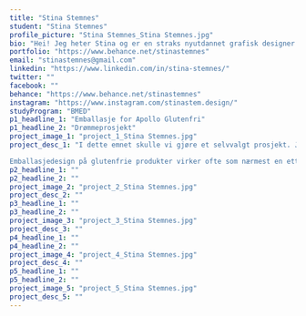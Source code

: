 ```yaml
---
title: "Stina Stemnes"
student: "Stina Stemnes"
profile_picture: "Stina Stemnes_Stina Stemnes.jpg"
bio: "Hei! Jeg heter Stina og er en straks nyutdannet grafisk designer. Har alltid hatt en stor skaperglede, og holdt på med mye tegning og annet kreativt fra jeg var liten av. Etterhvert som vi fikk data i hus med prøveversjon av Photoshop likte jeg å sitte i programmet i timesvis og lage for eksempel bakgrunner til maskinen. Dette var begynnelsen på min interesse i grafisk design, og mange år senere endte jeg opp med å studere grafisk design her på Gjøvik. Redaksjonell design, emballasjedesign og visuell identitet er noe av det jeg liker best å jobbe med, men jeg ser på meg selv som en allsidig designer som raskt kan sette seg inn i nye prosjekt og metoder."
portfolio: "https://www.behance.net/stinastemnes"
email: "stinastemnes@gmail.com"
linkedin: "https://www.linkedin.com/in/stina-stemnes/"
twitter: ""
facebook: ""
behance: "https://www.behance.net/stinastemnes"
instagram: "https://www.instagram.com/stinastem.design/"
studyProgram: "BMED"
p1_headline_1: "Emballasje for Apollo Glutenfri"
p1_headline_2: "Drømmeprosjekt"
project_image_1: "project_1_Stina Stemnes.jpg"
project_desc_1: "I dette emnet skulle vi gjøre et selvvalgt prosjekt. Jeg valgte å designe logo og emballasje for det fiktive merket Apollo Glutenfri, som er en produsent av glutenfrie og veganske snackprodukter. Løsningen er inspirert av emballasje fra sent 60-tall, og særlig kjeden Sainsbury sine design fra denne tiden.

Emballasjedesign på glutenfrie produkter virker ofte som nærmest en ettertanke, fordi produktene uansett kjøpes av forbrukere som trenger disse produktene. Målet mitt i dette prosjektet var da å ha design litt mer i fokus, for å gjøre produktene mer appellerende til særlig en yngre kundebase. Resultatet har geometriske former som hinter til produktets form, og bruker friske farger i kombinasjon med en leken typografi for å balansere det geometriske."
p2_headline_1: ""
p2_headline_2: ""
project_image_2: "project_2_Stina Stemnes.jpg"
project_desc_2: ""
p3_headline_1: ""
p3_headline_2: ""
project_image_3: "project_3_Stina Stemnes.jpg"
project_desc_3: ""
p4_headline_1: ""
p4_headline_2: ""
project_image_4: "project_4_Stina Stemnes.jpg"
project_desc_4: ""
p5_headline_1: ""
p5_headline_2: ""
project_image_5: "project_5_Stina Stemnes.jpg"
project_desc_5: ""
---
```


